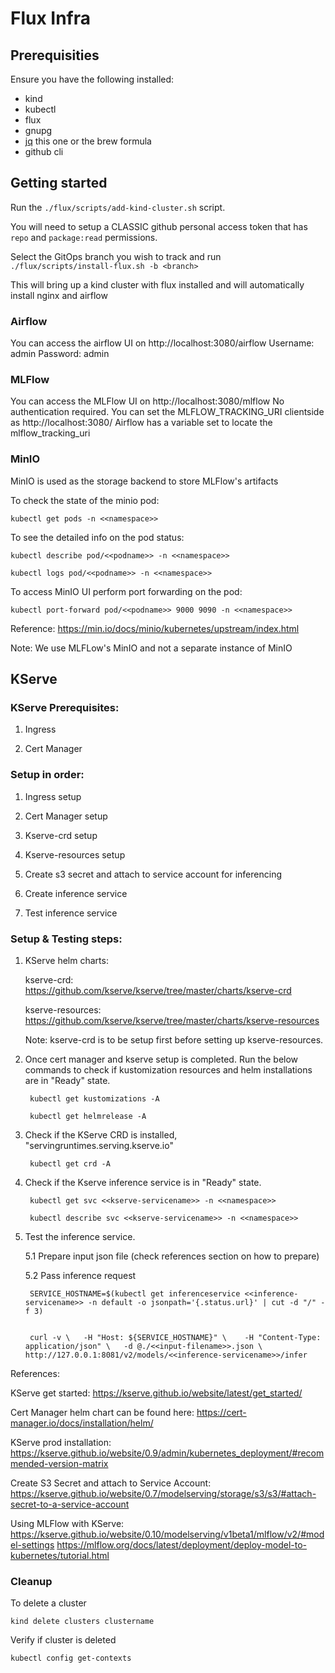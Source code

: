# Flux Infra

## Prerequisities

Ensure you have the following installed:
* kind
* kubectl
* flux
* gnupg
* [jq](https://jqlang.github.io/jq/) this one or the brew formula
* github cli

## Getting started

Run the `./flux/scripts/add-kind-cluster.sh` script.

You will need to setup a CLASSIC github personal access token that has `repo` and `package:read` permissions.

Select the GitOps branch you wish to track and run `./flux/scripts/install-flux.sh -b <branch>`

This will bring up a kind cluster with flux installed and will automatically install nginx and airflow

### Airflow

You can access the airflow UI on http://localhost:3080/airflow
Username: admin
Password: admin

### MLFlow

You can access the MLFlow UI on http://localhost:3080/mlflow
No authentication required.
You can set the MLFLOW_TRACKING_URI clientside as http://localhost:3080/ Airflow has a variable set to locate the mlflow_tracking_uri

### MinIO

MinIO is used as the storage backend to store MLFlow's artifacts

To check the state of the minio pod:

    kubectl get pods -n <<namespace>>


To see the detailed info on the pod status:

    kubectl describe pod/<<podname>> -n <<namespace>>

    kubectl logs pod/<<podname>> -n <<namespace>>


To access MinIO UI perform port forwarding on the pod:

    kubectl port-forward pod/<<podname>> 9000 9090 -n <<namespace>>

Reference:
https://min.io/docs/minio/kubernetes/upstream/index.html

Note: We use MLFLow's MinIO and not a separate instance of MinIO


## KServe

### KServe Prerequisites:

1. Ingress

2. Cert Manager



### Setup in order:

1. Ingress setup

2. Cert Manager setup

3. Kserve-crd setup

4. Kserve-resources setup

5. Create s3 secret and attach to service account for inferencing

6. Create inference service

7. Test inference service


### Setup & Testing steps:

1. KServe helm charts:

    kserve-crd: https://github.com/kserve/kserve/tree/master/charts/kserve-crd

    kserve-resources: https://github.com/kserve/kserve/tree/master/charts/kserve-resources

    Note: kserve-crd is to be setup first before setting up kserve-resources.

2. Once cert manager and kserve setup is completed. Run the below commands to check if kustomization resources and helm installations are in "Ready" state.

        kubectl get kustomizations -A

        kubectl get helmrelease -A

3. Check if the KServe CRD is installed, "servingruntimes.serving.kserve.io"

        kubectl get crd -A

4. Check if the Kserve inference service is in "Ready" state.

        kubectl get svc <<kserve-servicename>> -n <<namespace>>

        kubectl describe svc <<kserve-servicename>> -n <<namespace>>

5. Test the inference service.

    5.1 Prepare input json file (check references section on how to prepare)

    5.2 Pass inference request

        SERVICE_HOSTNAME=$(kubectl get inferenceservice <<inference-servicename>> -n default -o jsonpath='{.status.url}' | cut -d "/" -f 3)


        curl -v \  	-H "Host: ${SERVICE_HOSTNAME}" \  	-H "Content-Type: application/json" \  	-d @./<<input-filename>>.json \  	http://127.0.0.1:8081/v2/models/<<inference-servicename>>/infer

References:

KServe get started: 
https://kserve.github.io/website/latest/get_started/

Cert Manager helm chart can be found here: 
https://cert-manager.io/docs/installation/helm/

KServe prod installation: 
https://kserve.github.io/website/0.9/admin/kubernetes_deployment/#recommended-version-matrix

Create S3 Secret and attach to Service Account:
https://kserve.github.io/website/0.7/modelserving/storage/s3/s3/#attach-secret-to-a-service-account

Using MLFlow with KServe:
https://kserve.github.io/website/0.10/modelserving/v1beta1/mlflow/v2/#model-settings
https://mlflow.org/docs/latest/deployment/deploy-model-to-kubernetes/tutorial.html

### Cleanup

To delete a cluster

    kind delete clusters clustername

Verify if cluster is deleted

    kubectl config get-contexts